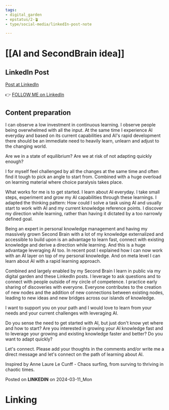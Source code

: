 ```yaml
---
tags: 
- digital_garden
- epstatus/2-🪴
- type/social-media/linkedIn-post-note

---
```

# [[AI and SecondBrain idea]]
## LinkedIn Post
[Post at LinkedIn]()
  

👉 [FOLLOW ME on LinkedIn](https://www.linkedin.com/comm/mynetwork/discovery-see-all?usecase=PEOPLE_FOLLOWS&followMember=sebastiankamilli)

## Content preparation
I can observe a low investment in continuous learning. I observe people being overwhelmed with all the input. At the same time I experience AI everyday and based on its current capabilities and AI's rapid development there should be an immediate need to heavily learn, unlearn and adjust to the changing world. 

Are we in a state of equilibrium? Are we at risk of not adapting quickly enough?

I for myself feel challenged by all the changes at the same time and often find it tough to pick an angle to start from. Combined with a huge overload on learning material where choice paralysis takes place. 

What works for me is to get started. I learn about AI everyday. I take small steps, experiment and grow my AI capabilities through these learnings. I adapted the thinking pattern: How could I solve a task using AI and usually start to work with AI and my current knowledge reference points. I discover my direction while learning, rather than having it dictated by a too narrowly defined goal. 

Being an expert in personal knowledge management and having my massively grown Second Brain with a lot of my knowledge externalized and accessible to build upon is an advantage to learn fast, connect with existing knowledge and derive a direction while learning. And this is a huge advantage leveraging AI too. In recent post I explained how I can now work with an AI layer on top of my personal knowledge. And on meta level I can learn about AI with a rapid learning approach.

Combined and largely enabled by my Second Brain I learn in public via my digital garden and these LinkedIn posts. I leverage to ask questions and to connect with people outside of my circle of competence. I practice early sharing of discoveries with everyone. Everyone contributes to the creation of new nodes and the addition of new connections between existing nodes, leading to new ideas and new bridges across our islands of knowledge.

I want to support you on your path and I would love to learn from your needs and your current challenges with leveraging AI.  

Do you sense the need to get started with AI, but just don't know yet where and how to start? Are you interested in growing your AI knowledge fast and to leverage your growing and existing knowledge faster and better?  Do you want to adapt quickly?

Let's connect. Please add your thoughts in the comments and/or write me a direct message and let's connect on the path of learning about AI.


Inspired by Anne Laure Le Cunff - Chaos surfing, from surving to thriving in chaotic times.



Posted on **LINKEDIN** on 2024-03-11_Mon
# Linking